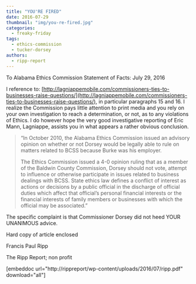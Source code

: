 ```yaml
---
title: "YOU'RE FIRED"
date: 2016-07-29
thumbnail: "img/you-re-fired.jpg"
categories: 
  - freaky-friday
tags: 
  - ethics-commission
  - tucker-dorsey
authors: 
  - ripp-report
---
```


To Alabama Ethics Commission Statement of Facts: July 29, 2016

I reference to: [http://lagniappemobile.com/commissioners-ties-to-businesses-raise-questions/](http://lagniappemobile.com/commissioners-ties-to-businesses-raise-questions/), in particular paragraphs 15 and 16. I realize the Commission pays little attention to print media and you rely on your own investigation to reach a determination, or not, as to any violations of Ethics. I do however hope the very good investigative reporting of Eric Mann, Lagniappe, assists you in what appears a rather obvious conclusion.

> “In October 2010, the Alabama Ethics Commission issued an advisory opinion on whether or not Dorsey would be legally able to rule on matters related to BCSS because Burke was his employer.
> 
> The Ethics Commission issued a 4-0 opinion ruling that as a member of the Baldwin County Commission, Dorsey should not vote, attempt to influence or otherwise participate in issues related to business dealings with BCSS. State ethics law defines a conflict of interest as actions or decisions by a public official in the discharge of official duties which affect that official’s personal financial interests or the financial interests of family members or businesses with which the official may be associated.”

The specific complaint is that Commissioner Dorsey did not heed YOUR UNANIMOUS advice.

Hard copy of article enclosed

Francis Paul Ripp

The Ripp Report; non profit

\[embeddoc url="http://rippreport/wp-content/uploads/2016/07/ripp.pdf" download="all"\]
